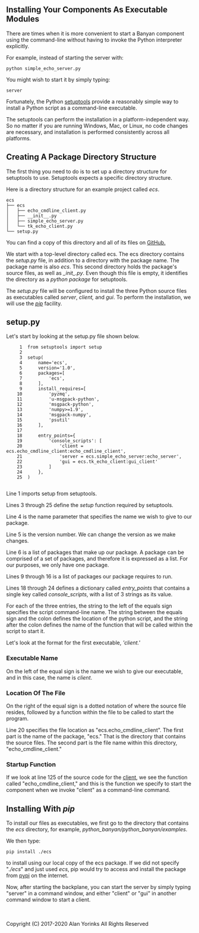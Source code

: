 ## Installing Your Components As Executable Modules

There are times when it is more convenient to start a Banyan component
using the command-line without having to invoke the Python interpreter explicitly.

For example, instead of starting the server with:
```
python simple_echo_server.py
```

You might wish to start it by simply typing:
```
server
```

Fortunately, the Python [setuptools](https://setuptools.readthedocs.io/en/latest/)
provide a reasonably simple way to install a Python script as a command-line executable.

The setuptools can perform the installation in a platform-independent way. So no matter if you are running
Windows, Mac, or Linux, no code changes are necessary, and installation is performed
consistently across all platforms.

## Creating A Package Directory Structure

The first thing you need to do is to set up a directory structure for setuptools to use.
Setuptools expects a specific directory structure.

Here is a directory structure for an example project called *ecs*.
```
ecs
├── ecs
│   ├── echo_cmdline_client.py
│   ├── __init__.py
│   ├── simple_echo_server.py
│   └── tk_echo_client.py
└── setup.py
```

You can find a copy of this directory and all of its files on [GitHub.](https://github.com/MrYsLab/python_banyan/tree/master/examples/ecs)

We start with a top-level directory called ecs. The ecs directory contains
the *setup.py* file, in addition to a directory with the package name. The package name is also *ecs*.
This second directory holds the package's source files, as well as
*\__init__.py*. Even though this file is empty, it identifies the directory as a *python package*
for setuptools.

The *setup.py* file will be configured to install the three Python source files as executables
called
*server*, *client,* and *gui*. To perform the installation, we will
use the [*pip*](https://pip.pypa.io/en/stable/) facility.

## setup.py

Let's start by looking at the setup.py file shown below.

```
     1	from setuptools import setup
     2
     3	setup(
     4	    name='ecs',
     5	    version='1.0',
     6	    packages=[
     7	        'ecs',
     8	    ],
     9	    install_requires=[
    10	        'pyzmq',
    11	        'u-msgpack-python',
    12	        'msgpack-python',
    13	        'numpy>=1.9',
    14	        'msgpack-numpy',
    15	        'psutil'
    16	    ],
    17
    18	    entry_points={
    19	        'console_scripts': [
    20	            'client = ecs.echo_cmdline_client:echo_cmdline_client',
    21	            'server = ecs.simple_echo_server:echo_server',
    22	            'gui = ecs.tk_echo_client:gui_client'
    23	        ]
    24	    },
    25	)


```

Line 1 imports setup from setuptools.

Lines 3 through 25 define the *setup* function required by setuptools.

Line 4 is the name parameter that specifies the name we wish to give to our package.

Line 5 is the version number. We can change the version as we make changes.

Line 6 is a list of packages that make up our package. A package can be comprised of a set of packages,
and therefore it is expressed as a list. For our purposes, we only have one package.

Lines 9 through 16 is a list of packages our package requires to run.

Lines 18 through 24 defines a dictionary called *entry_points* that contains a single
key called *console_scripts*, with a list of 3 strings as its value.

For each of the three entries, the string to the left of the equals sign
specifies the script command-line name.   The string between the equals sign and the colon defines
the location of the python script, and the string after the colon defines the name of the function
that will be called within the script to start it.

Let's look at the format for the first executable, *'client.'*

### Executable Name
On the left of the equal sign is the name we wish to give our executable, and in this
case, the name is *client*.

### Location Of The File
On the right of the equal sign is a dotted notation of where the source file resides,
followed by a function within the file to be called to start the program.

Line 20 specifies the file location as "ecs.echo_cmdline_client". The first
part is the name of the package, "ecs." That is the directory that contains the source
files. The second part is the file name within this directory, "echo_cmdline_client."

### Startup Function
If we look at line 125 of the source code for the
[client](https://github.com/MrYsLab/python_banyan/blob/master/examples/echo_cmdline_client.py), we see the function
called "echo_cmdline_client," and this is the function we specify to start the component
when we invoke "client" as a command-line command.



## Installing With *pip*

To install our files as executables, we first go to the directory that contains the
*ecs* directory, for example, *python_banyan/python_banyan/examples*.

We then type:
```
pip install ./ecs
```
to install using our local copy of the ecs package. If we did not specify "*./ecs*" and just
used *ecs*, pip would try to access and install the package from [pypi](https://pypi.org/)
 on the internet.

Now, after starting the backplane, you can start the server by simply typing
"server" in a command window, and either "client" or "gui" in another command window
to start a client.

<br>
<br>
Copyright (C) 2017-2020 Alan Yorinks All Rights Reserved

